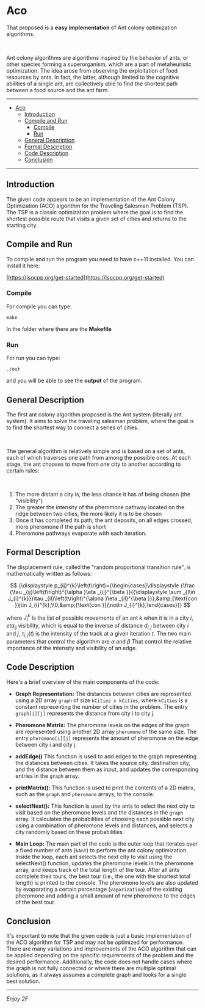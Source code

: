 # Aco

That proposed is a **easy implementation** of Ant colony optimization algorithms.

<br>

Ant colony algorithms are algorithms inspired by the behavior of ants, or other species forming a superorganism, which are a part of metaheuristic optimization.
The idea arose from observing the exploitation of food resources by ants. In fact, the latter, although limited to the cognitive abilities of a single ant, are collectively able to find the shortest path between a food source and the ant farm.

<hr>

- [Aco](#aco)
  - [Introduction](#introduction)
  - [Compile and Run](#compile-and-run)
    - [Compile](#compile)
    - [Run](#run)
  - [General Description](#general-description)
  - [Formal Description](#formal-description)
  - [Code Description](#code-description)
  - [Conclusion](#conclusion)

<hr>

## Introduction 

The given code appears to be an implementation of the Ant Colony Optimization (ACO) algorithm for the Traveling Salesman Problem (TSP). The TSP is a classic optimization problem where the goal is to find the shortest possible route that visits a given set of cities and returns to the starting city.

## Compile and Run

To compile and run the program you need to have c++11 installed. You can install it here:

[https://isocpp.org/get-started](https://isocpp.org/get-started)

### Compile

For compile you can type:

`make`

In the folder where there are the **Makefile**

### Run

For run you can type:

`./out`

and you will be able to see the **output** of the program.

## General Description

The first ant colony algorithm proposed is the Ant system (literally ant system). It aims to solve the traveling salesman problem, where the goal is to find the shortest way to connect a series of cities.

<br>

The general algorithm is relatively simple and is based on a set of ants, each of which traverses one path from among the possible ones. At each stage, the ant chooses to move from one city to another according to certain rules:

<br>

1. The more distant a city is, the less chance it has of being chosen (the "visibility")
2. The greater the intensity of the pheromone pathway located on the ridge between two cities, the more likely it is to be chosen
3. Once it has completed its path, the ant deposits, on all edges crossed, more pheromone if the path is short
4. Pheromone pathways evaporate with each iteration.

## Formal Description

The displacement rule, called the "random proportional transition rule", is mathematically written as follows:

```math

{\displaystyle p_{ij}^{k}\left(t\right)={\begin{cases}\displaystyle {\frac {\tau _{ij}\left(t\right)^{\alpha }\eta _{ij}^{\beta }}{{\displaystyle \sum _{l\in J_{i}^{k}}}\tau _{il}\left(t\right)^{\alpha }\eta _{il}^{\beta }}},&amp;{\text{con }}j\in J_{i}^{k},\\0,&amp;{\text{con }}j\notin J_{i}^{k},\end{cases}}}

```

where $J_i^k$ Is the list of possible movements of an ant $k$ when it is in a city $i$, $eta_{ij}$ visibility, which is equal to the inverse of distance $d_{i,j}$ between city $i$ and $j$, $\tau_{i,j}(t)$ is the intensity of the track at a given iteration $t$.
The two main parameters that control the algorithm are $\alpha$ and $\beta$ That control the relative importance of the intensity and visibility of an edge.


## Code Description

Here's a brief overview of the main components of the code:

- **Graph Representation:** The distances between cities are represented using a 2D array `graph` of size `kCities x kCities`, where `kCities` is a constant representing the number of cities in the problem. The entry `graph[i][j]` represents the distance from city i to city j.

- **Pheromone Matrix:** The pheromone levels on the edges of the graph are represented using another 2D array `pheromone` of the same size. The entry `pheromone[i][j]` represents the amount of pheromone on the edge between city i and city j.

- **addEdge()** This function is used to add edges to the graph representing the distances between cities. It takes the source city, destination city, and the distance between them as input, and updates the corresponding entries in the `graph` array.

- **printMatrix():** This function is used to print the contents of a 2D matrix, such as the `graph` and `pheromone` arrays, to the console.

- **selectNext():** This function is used by the ants to select the next city to visit based on the pheromone levels and the distances in the `graph` array. It calculates the probabilities of choosing each possible next city using a combination of pheromone levels and distances, and selects a city randomly based on these probabilities.

- **Main Loop:** The main part of the code is the outer loop that iterates over a fixed number of ants (`kAnt`) to perform the ant colony optimization. Inside the loop, each ant selects the next city to visit using the selectNext() function, updates the pheromone levels in the pheromone array, and keeps track of the total length of the tour. After all ants complete their tours, the best tour (i.e., the one with the shortest total length) is printed to the console. The pheromone levels are also updated by evaporating a certain percentage (`vaporization`) of the existing pheromone and adding a small amount of new pheromone to the edges of the best tour.
  
## Conclusion

It's important to note that the given code is just a basic implementation of the ACO algorithm for TSP and may not be optimized for performance. There are many variations and improvements of the ACO algorithm that can be applied depending on the specific requirements of the problem and the desired performance. Additionally, the code does not handle cases where the graph is not fully connected or where there are multiple optimal solutions, as it always assumes a complete graph and looks for a single best solution.

<hr>

*Enjoy 2F*